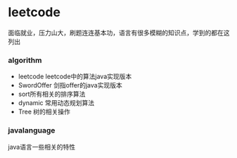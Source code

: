 # leetcode
面临就业，压力山大，刷题连连基本功，语言有很多模糊的知识点，学到的都在这列出
### algorithm
- leetcode leetcode中的算法java实现版本
- SwordOffer 剑指offer的java实现版本
- sort所有相关的排序算法
- dynamic 常用动态规划算法
- Tree 树的相关操作

### javalanguage

java语言一些相关的特性

